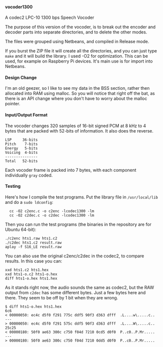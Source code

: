 #### vocoder1300
A codec2 LPC-10 1300 bps Speech Vocoder

The purpose of this version of the vocoder, is to break out the encoder and decoder parts into separate directories, and to delete the other modes.

The files were grouped using Netbeans, and compiled in Release mode.

If you burst the ZIP file it will create all the directories, and you can just type ```make``` and it will build the library. I used -O2 for optimization. This can be used, for example on Raspberry Pi devices. It's main use is for import into Netbeans.

#### Design Change
I'm an old geezer, so I like to see my data in the BSS section, rather then allocated into RAM using malloc. So you will notice that right off the bat, as there is an API change where you don't have to worry about the malloc pointer.

#### Input/Output Format

The vocoder changes 320 samples of 16-bit signed PCM at 8 kHz to 4 bytes that are packed with 52-bits of information. It also does the reverse.

```
LSP     36-bits
Pitch    7-bits
Energy   5-bits
Voicing  4-bits
---------------
Total   52-bits
```

Each vocoder frame is packed into 7 bytes, with each component individually  ```gray``` coded.

#### Testing
Here's how I compile the test programs. Put the library file in ```/usr/local/lib``` and do a ```sudo ldconfig```:
```
  cc -O2 c2enc.c -o c2enc -lcodec1300 -lm
  cc -O2 c2dec.c -o c2dec -lcodec1300 -lm
```
Then you can run the test programs (the binaries in the repository are for Ubuntu 64-bit):
```
./c2enc hts1.raw hts1.c2
./c2dec hts1.c2 result.raw
aplay -f S16_LE result.raw
```
You can also use the original c2enc/c2dec in the codec2, to compare results. In this case you can:
```
xxd hts1.c2 hts1.hex
xxd hts1-o.c2 hts1-o.hex
diff hts1-o.hex hts1.hex
```
As it stands right now, the audio sounds the same as codec2, but the RAW output from ```c2dec``` has some different bytes. Just a few bytes here and there. They seem to be off by 1 bit when they are wrong.

```
$ diff hts1-o.hex hts1.hex 
6c6
< 00000050: ec4c d5f0 f291 775c ddf5 90f3 d363 dfff  .L....w\.....c..
---
> 00000050: ec4c d5f0 f291 575c ddf5 90f3 d363 dfff  .L....W\.....c..
25c25
< 00000180: 50f0 ae63 300c c750 f04d 7210 0cd5 d0f0  P..c0..P.Mr.....
---
> 00000180: 50f0 ae63 300c c750 f04d 7210 0dd5 d0f0  P..c0..P.Mr.....
```

